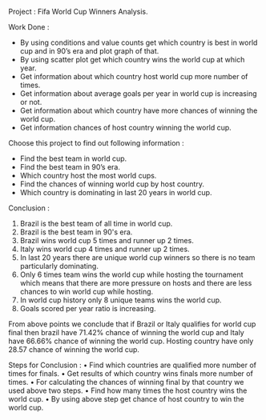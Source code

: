 Project : Fifa World Cup Winners Analysis.

Work Done :
- By using conditions and value counts get which country is best in world cup and in 90’s era and plot graph of that.
- By using scatter plot get which country wins the world cup at which year.
- Get information about which country host world cup more number of times.
- Get information about average goals per year in world cup is increasing or not.
- Get information about which country have more chances of winning the world cup.
- Get information chances of host country winning the world cup.


Choose this project to find out following information :
- Find the best team in world cup.
- Find the best team in 90’s era.
- Which country host the most world cups.
- Find the  chances of winning world cup by host country. 
- Which country is dominating in last 20 years in world cup.

Conclusion :
1. Brazil is the best team of all time in world cup.
2. Brazil is the best team in 90's era.
3. Brazil wins world cup 5 times and runner up 2 times.
4. Italy wins world cup 4 times and runner up 2 times.
5. In last 20 years there are unique world cup winners so there is no team particularly dominating.
6. Only 6 times team wins the world cup while hosting the tournament which means that there are more pressure on hosts and there are less chances to win world cup while hosting.
7. In world cup history only 8 unique teams wins the world cup.
8. Goals scored per year ratio is increasing.
   
From above points we conclude that if Brazil or Italy qualifies for world cup final then brazil have 71.42% chance of winning the world cup and Italy have 66.66% chance of winning the world cup.
Hosting country have only 28.57 chance of winning the world cup.

Steps for Conclusion : 
•	Find which countries are qualified more number of times for finals.
•	Get results of which country wins finals more number of times.
•	For calculating the chances of winning final by that country we used above two steps.
•	Find how many times the host country wins the world cup.
•	By using above step get chance of host country to win the world cup.
